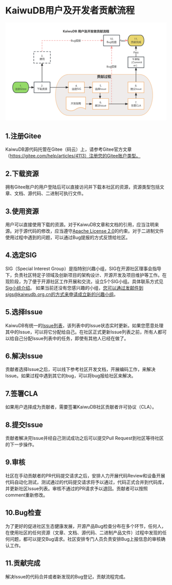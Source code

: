 # KaiwuDB用户及开发者贡献流程
![贡献流程图](Figures/Contribute_process.png)
## 1.注册Gitee

KaiwuDB源代码托管在Gitee（码云）上，请参考Gitee官方文章（https://gitee.com/help/articles/4113）注册您的Gitee账户类型。

## 2.下载资源

拥有Gitee账户的用户登陆后可以直接访问并下载本社区的资源，资源类型包括文章、文档、源代码、二进制可执行文件。

## 3.使用资源

用户可以直接使用下载的资源。对于KaiwuDB文章和文档的引用，应当注明来源。对于源代码的修改，应当遵守[Apache License 2.0](https://www.apache.org/licenses/LICENSE-2.0.html)的约束。对于二进制文件使用过程中遇到的问题，可以通过Bug提报的方式反馈给社区。

## 4.选定SIG

SIG（Special Interest Group）是指特别兴趣小组，SIG在开源社区理事会指导下，负责社区特定子领域及创新项目的架构设计、开源开发及项目维护等工作。在现阶段，为了便于开源社区工作开展和交流，设立5个SIG小组。具体联系方式见[Sig小组介绍](https://gitee.com/kaiwudb/Community/Sigs.md)。
如果当前还没有您感兴趣的小组，您可以通过发邮件到sigs@kaiwudb.org.cn的方式来申请成立新的兴趣小组。

## 5.选择Issue

KaiwuDB有统一的[Issue列表](https://gitee.com/organizations/kaiwudb-opensource/issues)，该列表中的Issue状态实时更新。如果您愿意处理其中的Issue，可以将它分配给自己。在社区正式更新Issue列表之前，所有人都可以给自己分配Issue列表中的任务，即使有其他人已经在做了。

## 6.解决Issue

贡献者选择Issue之后，可以线下参考社区开发文档，开展编码工作，来解决Issue。如果过程中遇到其它的bug，可以将bug报给社区来解决。

## 7.签署CLA

如果用户选择成为贡献者，需要签署KaiwuDB社区贡献者许可协议（CLA）。

## 8.提交Issue

贡献者解决完Issue并经自己测试成功之后可以提交Pull Request到社区等待社区的下一步操作。

## 9.审核

社区在手动贡献者的PR代码提交请求之后，安排人力开展代码Review和设备开展代码自动化测试，测试通过的代码提交请求将予以通过，代码正式合并到代码库，并更新社区Issue列表。审核不通过的PR请求予以退回。贡献者可以按照comment重新修改。

## 10.Bug检查

为了更好的促进社区生态健康发展，开源产品Bug检查分布在多个环节，任何人，在使用社区的任何资源（文章、文档、源代码、二进制产品文件）过程中发现的任何问题，都可以提交Bug请求。社区安排专门人员负责安排Bug上报信息的审核确认工作。

## 11.贡献完成

解决Issue的代码合并或者新发现的Bug登记，贡献流程完成。